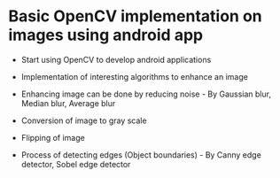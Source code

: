 # Basic OpenCV implementation on images using android app

- Start using OpenCV to develop android applications

- Implementation of interesting algorithms to enhance an image

- Enhancing image can be done by reducing noise - By Gaussian blur, Median blur, Average blur

- Conversion of image to gray scale

- Flipping of image

- Process of detecting edges (Object boundaries) - By Canny edge detector, Sobel edge detector
